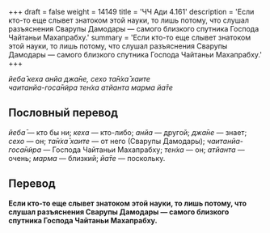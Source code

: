 +++
draft = false
weight = 14149
title = 'ЧЧ Ади 4.161'
description = 'Если кто-то еще слывет знатоком этой науки, то лишь потому, что слушал разъяснения Сварупы Дамодары — самого близкого спутника Господа Чайтаньи Махапрабху.'
summary = 'Если кто-то еще слывет знатоком этой науки, то лишь потому, что слушал разъяснения Сварупы Дамодары — самого близкого спутника Господа Чайтаньи Махапрабху.'
+++

_йеба̄ кеха анйа джа̄не, сехо та̄н̇ха̄ хаите  
чаитанйа-госа̄н̃ира тен̇ха атйанта марма йа̄те_

## Пословный перевод

_йеба̄_ — кто бы ни; _кеха_ — кто-либо; _анйа_ — другой; _джа̄не_ — знает; _сехо_ — он; _та̄н̇ха̄_ _хаите_ — от него (Сварупы Дамодары); _чаитанйа_\-_госа̄н̃ира_ — Господа Чайтаньи Махапрабху; _тен̇ха_ — он; _атйанта_ — очень; _марма_ — близкий; _йа̄те_ — поскольку.

## Перевод

**Если кто-то еще слывет знатоком этой науки, то лишь потому, что слушал разъяснения Сварупы Дамодары — самого близкого спутника Господа Чайтаньи Махапрабху.**
